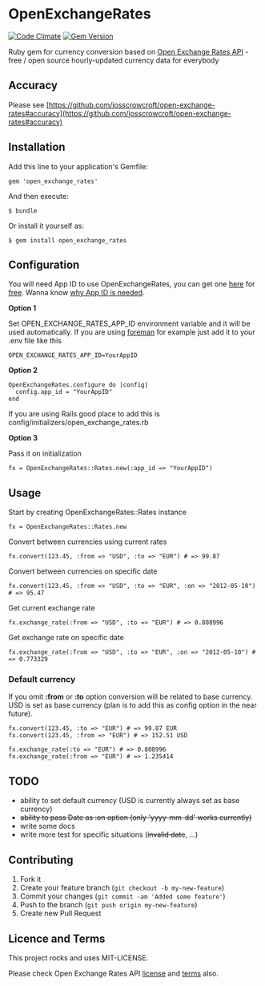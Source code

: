 # OpenExchangeRates

[![Code Climate](https://codeclimate.com/badge.png)](https://codeclimate.com/github/vlado/open_exchange_rates)
[![Gem Version](https://badge.fury.io/rb/open_exchange_rates.png)](http://badge.fury.io/rb/open_exchange_rates)

Ruby gem for currency conversion based on [Open Exchange Rates API](http://openexchangerates.org) - free / open source hourly-updated currency data for everybody

## Accuracy

Please see [https://github.com/josscrowcroft/open-exchange-rates#accuracy](https://github.com/josscrowcroft/open-exchange-rates#accuracy)

## Installation

Add this line to your application's Gemfile:

    gem 'open_exchange_rates'

And then execute:

    $ bundle

Or install it yourself as:

    $ gem install open_exchange_rates
    
## Configuration

You will need App ID to use OpenExchangeRates, you can get one [here](https://openexchangerates.org/signup/) for [free](https://openexchangerates.org/signup/free). Wanna know [why App ID is needed](http://www.josscrowcroft.com/2012/projects/open-exchange-rates-update-the-partys-not-over-it-just-got-a-little-too-noisy/).

**Option 1**

Set OPEN_EXCHANGE_RATES_APP_ID environment variable and it will be used automatically. If you are using [foreman](http://ddollar.github.com/foreman/) for example just add it to your .env file like this

	OPEN_EXCHANGE_RATES_APP_ID=YourAppID

**Option 2**

	OpenExchangeRates.configure do |config|
  	  config.app_id = "YourAppID"
	end
	
If you are using Rails good place to add this is config/initializers/open_exchange_rates.rb
	
**Option 3**

Pass it on initialization
	
	fx = OpenExchangeRates::Rates.new(:app_id => "YourAppID")
	

## Usage

Start by creating OpenExchangeRates::Rates instance

    fx = OpenExchangeRates::Rates.new

Convert between currencies using current rates    

    fx.convert(123.45, :from => "USD", :to => "EUR") # => 99.87
    
Convert between currencies on specific date   

    fx.convert(123.45, :from => "USD", :to => "EUR", :on => "2012-05-10") # => 95.47
    
Get current exchange rate

    fx.exchange_rate(:from => "USD", :to => "EUR") # => 0.808996
    
Get exchange rate on specific date

    fx.exchange_rate(:from => "USD", :to => "EUR", :on => "2012-05-10") # => 0.773329
    
### Default currency

If you omit **:from** or **:to** option conversion will be related to base currency. USD is set as base currency (plan is to add this as config option in the near future).

    fx.convert(123.45, :to => "EUR") # => 99.87 EUR
    fx.convert(123.45, :from => "EUR") # => 152.51 USD

    fx.exchange_rate(:to => "EUR") # => 0.808996
    fx.exchange_rate(:from => "EUR") # => 1.235414

    
## TODO

- ability to set default currency (USD is currently always set as base currency)
- <del>ability to pass Date as :on option (only 'yyyy-mm-dd' works currently)</del>
- write some docs
- write more test for specific situations (<del>invalid date</del>, ...)

## Contributing

1. Fork it
2. Create your feature branch (`git checkout -b my-new-feature`)
3. Commit your changes (`git commit -am 'Added some feature'`)
4. Push to the branch (`git push origin my-new-feature`)
5. Create new Pull Request

## Licence and Terms

This project rocks and uses MIT-LICENSE.

Please check Open Exchange Rates API [license](http://openexchangerates.org/license) and [terms](http://openexchangerates.org/terms) also.
